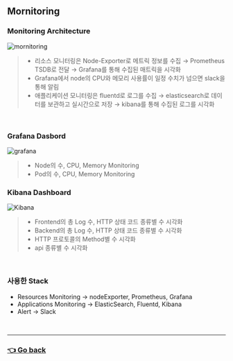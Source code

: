 ## Mornitoring
### Monitoring Architecture
![mornitoring](https://user-images.githubusercontent.com/59479926/209446258-ddf8b294-4219-429e-b59f-fed45788d4c4.jpg)
>- 리소스 모니터링은 Node-Exporter로 메트릭 정보를 수집 → Prometheus TSDB로 전달 → Grafana를 통해 수집된 매트릭을 시각화
>- Grafana에서 node의 CPU와 메모리 사용률이 일정 수치가 넘으면 slack을 통해 알림
>- 애플리케이션 모니터링은 fluentd로 로그를 수집 → elasticsearch로 데이터를 보관하고 실시간으로 저장 → kibana를 통해 수집된 로그를 시각화

</br>

### Grafana Dasbord
![grafana](https://user-images.githubusercontent.com/59479926/209428192-f7a6ba1b-2b99-4fb5-a2f8-6cecd68c5f23.png)
> - Node의 수, CPU, Memory Monitoring
> - Pod의 수, CPU, Memory Monitoring

### Kibana Dashboard
![Kibana](https://user-images.githubusercontent.com/59479926/209428055-8ede0586-3f9d-45d2-8e6a-75202447b8b5.png)
> - Frontend의 총 Log 수, HTTP 상태 코드 종류별 수 시각화
> - Backend의 총 Log 수, HTTP 상태 코드 종류별 수 시각화
> - HTTP 프로토콜의 Method별 수 시각화
> - api 종류별 수 시각화

</br>

### 사용한 Stack
- Resources Monitoring -> nodeExporter, Prometheus, Grafana
- Applications Monitoring -> ElasticSearch, Fluentd, Kibana
- Alert -> Slack

</br>

---

### [👈 Go back](https://github.com/hyunjaebok/AWeSome_AWS_FinalProject)
